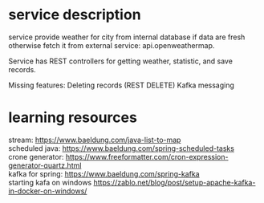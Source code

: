 # service description
service provide weather for city from internal database if data are fresh otherwise fetch it from external service:
api.openweathermap.

Service has REST controllers for getting weather, statistic, and  save records.


Missing features:
Deleting records (REST DELETE)
Kafka messaging


# learning resources

stream: https://www.baeldung.com/java-list-to-map  
scheduled java: https://www.baeldung.com/spring-scheduled-tasks  
crone generator: https://www.freeformatter.com/cron-expression-generator-quartz.html  
kafka for spring: https://www.baeldung.com/spring-kafka  
starting kafa on windows https://zablo.net/blog/post/setup-apache-kafka-in-docker-on-windows/  
